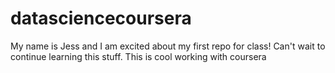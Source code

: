 datasciencecoursera
===================

My name is Jess and I am excited about my first repo for class! Can't wait to continue learning this stuff. This is cool working with coursera
